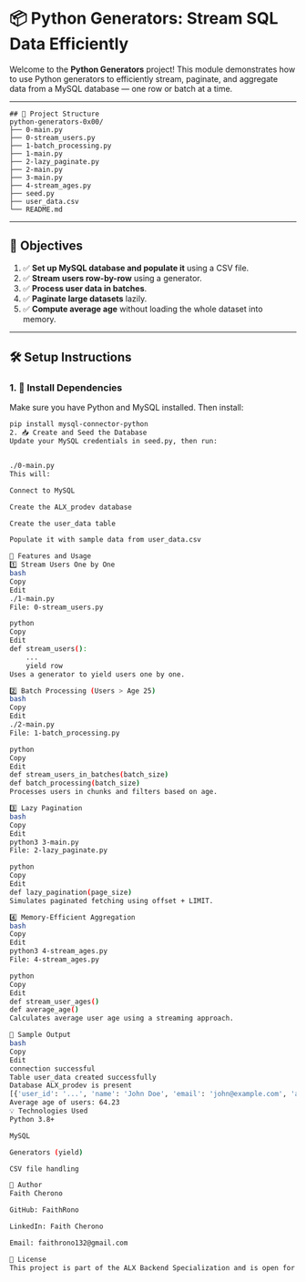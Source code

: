 # 📦 Python Generators: Stream SQL Data Efficiently

Welcome to the **Python Generators** project! This module demonstrates how to use Python generators to efficiently stream, paginate, and aggregate data from a MySQL database — one row or batch at a time.

---
```
## 📁 Project Structure
python-generators-0x00/
├── 0-main.py
├── 0-stream_users.py
├── 1-batch_processing.py
├── 1-main.py
├── 2-lazy_paginate.py
├── 2-main.py
├── 3-main.py
├── 4-stream_ages.py
├── seed.py
├── user_data.csv
└── README.md
```
---

## 📌 Objectives

1. ✅ **Set up MySQL database and populate it** using a CSV file.
2. ✅ **Stream users row-by-row** using a generator.
3. ✅ **Process user data in batches**.
4. ✅ **Paginate large datasets** lazily.
5. ✅ **Compute average age** without loading the whole dataset into memory.

---

## 🛠️ Setup Instructions

### 1. 🔧 Install Dependencies

Make sure you have Python and MySQL installed. Then install:

```bash
pip install mysql-connector-python
2. 📥 Create and Seed the Database
Update your MySQL credentials in seed.py, then run:


./0-main.py
This will:

Connect to MySQL

Create the ALX_prodev database

Create the user_data table

Populate it with sample data from user_data.csv

🚀 Features and Usage
1️⃣ Stream Users One by One
bash
Copy
Edit
./1-main.py
File: 0-stream_users.py

python
Copy
Edit
def stream_users():
    ...
    yield row
Uses a generator to yield users one by one.

2️⃣ Batch Processing (Users > Age 25)
bash
Copy
Edit
./2-main.py
File: 1-batch_processing.py

python
Copy
Edit
def stream_users_in_batches(batch_size)
def batch_processing(batch_size)
Processes users in chunks and filters based on age.

3️⃣ Lazy Pagination
bash
Copy
Edit
python3 3-main.py
File: 2-lazy_paginate.py

python
Copy
Edit
def lazy_pagination(page_size)
Simulates paginated fetching using offset + LIMIT.

4️⃣ Memory-Efficient Aggregation
bash
Copy
Edit
python3 4-stream_ages.py
File: 4-stream_ages.py

python
Copy
Edit
def stream_user_ages()
def average_age()
Calculates average user age using a streaming approach.

📄 Sample Output
bash
Copy
Edit
connection successful
Table user_data created successfully
Database ALX_prodev is present 
[{'user_id': '...', 'name': 'John Doe', 'email': 'john@example.com', 'age': 32}, ...]
Average age of users: 64.23
💡 Technologies Used
Python 3.8+

MySQL

Generators (yield)

CSV file handling

👤 Author
Faith Cherono

GitHub: FaithRono

LinkedIn: Faith Cherono

Email: faithrono132@gmail.com

🏁 License
This project is part of the ALX Backend Specialization and is open for educational use.
